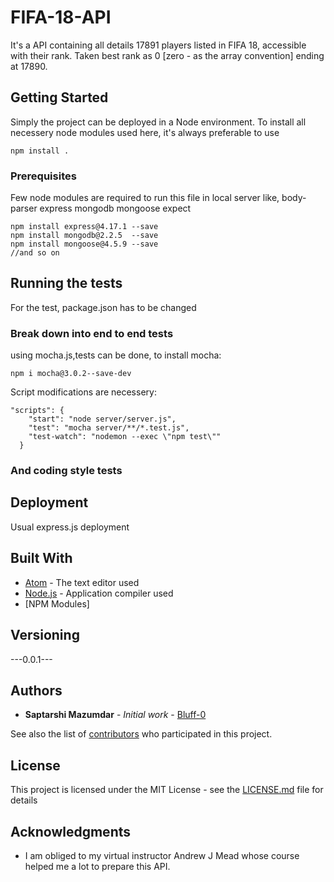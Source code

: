 # FIFA-18-API
It's a API containing all details 17891 players listed in FIFA 18, accessible with their rank. Taken best rank as 0 [zero - as the array convention] ending at 17890.

## Getting Started

Simply the project can be deployed in a Node environment. To install all necessery node modules used here, it's always preferable to use
```
npm install .
```

### Prerequisites

Few node modules are required to run this file in local server like,
body-parser
express
mongodb
mongoose
expect
```
npm install express@4.17.1 --save
npm install mongodb@2.2.5  --save
npm install mongoose@4.5.9 --save
//and so on
```


## Running the tests

For the test, package.json has to be changed

### Break down into end to end tests

using mocha.js,tests can be done, to install mocha:
```
npm i mocha@3.0.2--save-dev
```
Script modifications are necessery:
```
"scripts": {
    "start": "node server/server.js",
    "test": "mocha server/**/*.test.js",
    "test-watch": "nodemon --exec \"npm test\""
  }
```
### And coding style tests

## Deployment

Usual express.js deployment

## Built With

* [Atom](http://www.atom.io/) - The text editor used
* [Node.js](https://www.nodejs.org/) - Application compiler used
* [NPM Modules]


## Versioning

---0.0.1--- 

## Authors

* **Saptarshi Mazumdar** - *Initial work* - [Bluff-0](https://github.com/Bluff-0)

See also the list of [contributors](https://github.com/Bluff-0/FIFA-18-API/contributors) who participated in this project.

## License

This project is licensed under the MIT License - see the [LICENSE.md](https://github.com/Bluff-0/FIFA-18-API/blob/add-license-1/License.md) file for details

## Acknowledgments

* I am obliged to my virtual instructor Andrew J Mead whose course helped me a lot to prepare this API.
